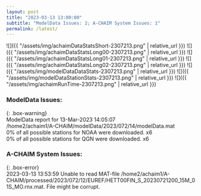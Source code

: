 ```yaml
---
layout: post
title: "2023-03-13 13:00:00"
subtitle: "ModelData Issues: 2; A-CHAIM System Issues: 1"
permalink: /latest/
---
```


![]({{ "/assets/img/achaimDataStatsShort-2307213.png" | relative_url }})
![]({{ "/assets/img/achaimDataStatsLong00-2307213.png" | relative_url }})
![]({{ "/assets/img/achaimDataStatsLong01-2307213.png" | relative_url }})
![]({{ "/assets/img/achaimDataStatsLong02-2307213.png" | relative_url }})
![]({{ "/assets/img/modelDataDataStats-2307213.png" | relative_url }})
![]({{ "/assets/img/modelDataStationStats-2307213.png" | relative_url }})
![]({{ "/assets/img/achaimRunTime-2307213.png" | relative_url }})

### ModelData Issues:  
  
{: .box-warning}  
 ModelData report for 13-Mar-2023 14:05:07   
 /home2/achaim1/A-CHAIM/modelData/2023/072/14/modelData.mat   
 0% of all possible stations for NOAA were downloaded. x6   
 0% of all possible stations for QGN were downloaded. x6   
  
### A-CHAIM System Issues:  
  
{: .box-error}  
2023-03-13 13:53:59 Unable to read MAT-file /home2/achaim1/A-CHAIM/processed/2023/072/12/EUREF/HETT00FIN_S_20230721200_15M_01S_MO.rnx.mat. File might be corrupt.  

